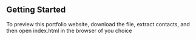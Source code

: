 <!-- GETTING STARTED -->
## Getting Started

To preview this portfolio website, download the file, extract contacts, and then open index.html in the browser of you choice
